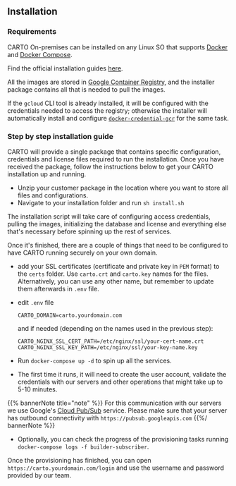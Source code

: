 ## Installation

### Requirements

CARTO On-premises can be installed on any Linux SO that supports [Docker](https://docs.docker.com/engine/) and [Docker Compose](https://docs.docker.com/compose/).

Find the official installation guides [here](https://docs.docker.com/engine/install/).

All the images are stored in [Google Container Registry](https://cloud.google.com/container-registry), and the installer package contains all that is needed to pull the images. 

If the `gcloud` CLI tool is already installed, it will be configured with the credentials needed to access the registry; otherwise the installer will automatically install and configure [`docker-credential-gcr`](https://github.com/GoogleCloudPlatform/docker-credential-gcr) for the same task.

### Step by step installation guide

CARTO will provide a single package that contains specific configuration, credentials and license files required to run the installation. Once you have received the package, follow the instructions below to get your CARTO installation up and running.

- Unzip your customer package in the location where you want to store all files and configurations.
- Navigate to your installation folder and run `sh install.sh`

The installation script will take care of configuring access credentials, pulling the images, initializing the database and license and everything else that's necessary before spinning up the rest of services.

Once it's finished, there are a couple of things that need to be configured to have CARTO running securely on your own domain.

- add your SSL certificates (certificate and private key in `PEM` format) to the `certs` folder. Use `carto.crt` and `carto.key` names for the files. Alternatively, you can use any other name, but remember to update them afterwards in `.env` file.
- edit `.env` file
    ```text
    CARTO_DOMAIN=carto.yourdomain.com
    ```

  and if needed (depending on the names used in the previous step):

	```text
	CARTO_NGINX_SSL_CERT_PATH=/etc/nginx/ssl/your-cert-name.crt
	CARTO_NGINX_SSL_KEY_PATH=/etc/nginx/ssl/your-key-name.key
	```
- Run `docker-compose up -d` to spin up all the services.
- The first time it runs, it will need to create the user account, validate the credentials with our servers and other operations that might take up to 5-10 minutes. 

{{% bannerNote title="note" %}}
For this communication with our servers we use Google's [Cloud Pub/Sub](https://cloud.google.com/pubsub/docs/reference/rest) service. Please make sure that your server has outbound connectivity with `https://pubsub.googleapis.com`
{{%/ bannerNote %}}

- Optionally, you can check the progress of the provisioning tasks running `docker-compose logs -f builder-subscriber`. 

Once the provisioning has finished, you can open `https://carto.yourdomain.com/login` and use the username and password provided by our team. 

